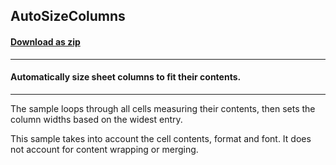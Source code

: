 ## AutoSizeColumns
#### [Download as zip](https://grapecity.github.io/DownGit/#/home?url=https://github.com/GrapeCity/ComponentOne-WPF-Samples/tree/master/NET_462/Excel/CS/AutoSizeColumns)
____
#### Automatically size sheet columns to fit their contents.
____
The sample loops through all cells measuring their contents, then sets
the column widths based on the widest entry.

This sample takes into account the cell contents, format and font. It
does not account for content wrapping or merging.
